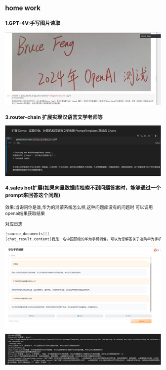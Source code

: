 ## home work 

### 1.GPT-4V:手写图片读取 

![image-20240719105708222](./result/README/res_handwrite.jpg)

### 3.router-chain 扩展实现汉语言文学老师等


![Example Image](./result/res_hanyuyan.jpg)

### 4.sales bot扩展(如果向量数据库检索不到问题答案时，能够通过一个prompt来回答这个问题)

效果:当询问你是谁,华为的鸿蒙系统怎么样,这种问题库没有的问题时 可以调用openai结果获取结果

对应日志

```verilog
[source_documents][]
[chat_result.content]我是一名中国顶级的华为手机销售，可以为您解答关于选购华为手机的问题。有什么可以帮到您的吗？
```



![image-20240719110514339](./result/README/image-20240719110514339.png)

![image-20240719105720920](./result/README/image-20240719105720920.png)

